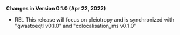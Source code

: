 **Changes in Version 0.1.0 (Apr 22, 2022)**

- REL This release will focus on pleiotropy and is synchronized with "gwastoeqtl v0.1.0" and "colocalisation_ms v0.1.0"


